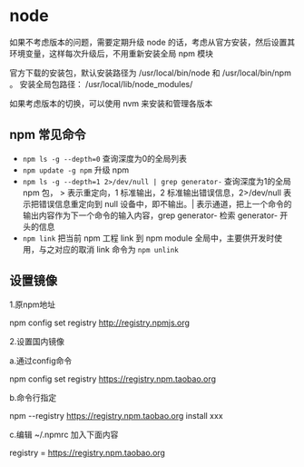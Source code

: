 # node

如果不考虑版本的问题，需要定期升级 node 的话，考虑从官方安装，然后设置其环境变量，这样每次升级后，不用重新安装全局 npm 模块

官方下载的安装包，默认安装路径为 /usr/local/bin/node 和 /usr/local/bin/npm  。
安装全局包路径： /usr/local/lib/node_modules/

如果考虑版本的切换，可以使用 nvm 来安装和管理各版本

## npm 常见命令

   * ```npm ls -g --depth=0``` 查询深度为0的全局列表
   * ```npm update -g npm``` 升级 npm
   * ```npm ls -g --depth=1 2>/dev/null | grep generator-``` 查询深度为1的全局 npm 包， > 表示重定向，1 标准输出，2 标准输出错误信息，2>/dev/null 表示把错误信息重定向到 null 设备中，即不输出。| 表示通道，把上一个命令的输出内容作为下一个命令的输入内容，grep generator- 检索 generator- 开头的信息
   * ```npm link``` 把当前 npm 工程 link 到 npm module 全局中，主要供开发时使用，与之对应的取消 link 命令为 ```npm unlink```

## 设置镜像

1.原npm地址

npm config set registry http://registry.npmjs.org

2.设置国内镜像

a.通过config命令

npm config set registry https://registry.npm.taobao.org

b.命令行指定

npm --registry https://registry.npm.taobao.org install xxx

c.编辑 ~/.npmrc 加入下面内容

registry = https://registry.npm.taobao.org
